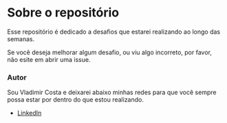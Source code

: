 # Sobre o repositório

Esse repositório é dedicado a desafios que estarei realizando ao longo das semanas.

Se você deseja melhorar algum desafio, ou viu algo incorreto, por favor, não esite em abrir uma issue.

### Autor

Sou Vladimir Costa e deixarei abaixo minhas redes para que você sempre possa estar por dentro do que estou realizando.

- [LinkedIn](https://www.linkedin.com/in/vladimir-costa)
